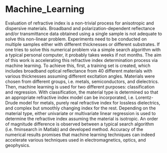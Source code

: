 # Machine_Learning
Evaluation of refractive index is a non-trivial process for anisotropic and dispersive materials. Broadband and polarization-dependent reflectance and/or transmittance data obtained using a single sample is not adequate to solve this non-linear problem. Experiments need to be conducted on multiple samples either with different thicknesses or different substrates. If one tries to solve this numerical problem via a simple search algorithm with a typical personal computer, it probably takes weeks if not months.  The aim of this work is accelerating this refractive index determination process via machine learning. To achieve this, first, a training set is created, which includes broadband optical reflectance from 40 different materials with various thicknesses assuming different excitation angles. Materials were chosen from different groups, i.e. metals, semiconductors, and dielectrics. Then, machine learning is used for two different purposes: classification and regression. With classification, the material type is determined so that an appropriate refractive index model can be incorporated, i.e. Lorentz-Drude model for metals, purely real refractive index for lossless dielectrics, and complex but smoothly changing index for the rest. Depending on the material type, either univariate or multivariate linear regression is used to determine the refractive index assuming the material is isotropic. An order of magnitude difference is observed between a typical search algorithm (i.e. fminsearch in Matlab) and developed method. Accuracy of the numerical results promises that machine learning techniques can indeed accelerate various techniques used in electromagnetics, optics, and geophysics.
